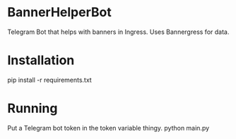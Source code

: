 # BannerHelperBot
Telegram Bot that helps with banners in Ingress. Uses Bannergress for data.

# Installation
pip install -r requirements.txt

# Running
Put a Telegram bot token in the token variable thingy.
python main.py
